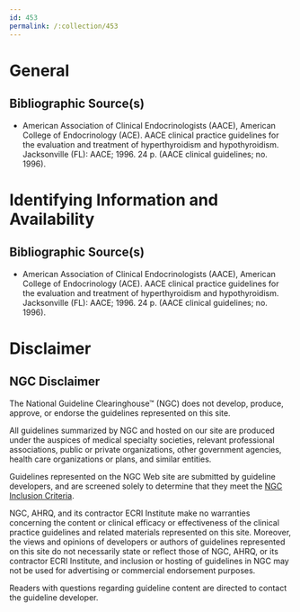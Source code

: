 ```yaml
---
id: 453
permalink: /:collection/453
---
```


# General

## Bibliographic Source(s)

- American Association of Clinical Endocrinologists (AACE), American College of Endocrinology (ACE). AACE clinical practice guidelines for the evaluation and treatment of hyperthyroidism and hypothyroidism. Jacksonville (FL): AACE; 1996. 24 p. (AACE clinical guidelines; no. 1996).

# Identifying Information and Availability

## Bibliographic Source(s)

- American Association of Clinical Endocrinologists (AACE), American College of Endocrinology (ACE). AACE clinical practice guidelines for the evaluation and treatment of hyperthyroidism and hypothyroidism. Jacksonville (FL): AACE; 1996. 24 p. (AACE clinical guidelines; no. 1996).

# Disclaimer

## NGC Disclaimer

The National Guideline Clearinghouse™ (NGC) does not develop, produce, approve, or endorse the guidelines represented on this site.

All guidelines summarized by NGC and hosted on our site are produced under the auspices of medical specialty societies, relevant professional associations, public or private organizations, other government agencies, health care organizations or plans, and similar entities.

Guidelines represented on the NGC Web site are submitted by guideline developers, and are screened solely to determine that they meet the [NGC Inclusion Criteria](/help-and-about/summaries/inclusion-criteria).

NGC, AHRQ, and its contractor ECRI Institute make no warranties concerning the content or clinical efficacy or effectiveness of the clinical practice guidelines and related materials represented on this site. Moreover, the views and opinions of developers or authors of guidelines represented on this site do not necessarily state or reflect those of NGC, AHRQ, or its contractor ECRI Institute, and inclusion or hosting of guidelines in NGC may not be used for advertising or commercial endorsement purposes.

Readers with questions regarding guideline content are directed to contact the guideline developer.

